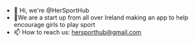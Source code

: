 - 👋 Hi, we're @HerSportHub
- 📱We are a start up from all over Ireland making an app to help encourage girls to play sport
- 📫 How to reach us: hersporthub@gmail.com


